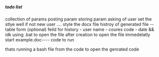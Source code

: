 ##### todo list 

collection of params 
posting param 
storing param 
asking of user 
set the stlye well 
if not new user .... 
style the docx file 
histroy of generated file -- table form (optional)
feild for history - user name - coures code - date && idk 
using .bat to open the file 
after creation to open the file immedelatly 
start example.doc---- code to run 

thats running a bash file from the code to open the genrated code 